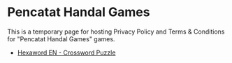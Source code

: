 # Pencatat Handal Games

This is a temporary page for hosting Privacy Policy and Terms & Conditions for "Pencatat Handal Games" games.

- [Hexaword EN - Crossword Puzzle](HexawordEN)

